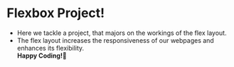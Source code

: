 # Flexbox Project!

- Here we tackle a project, that majors on the workings of the flex layout.
- The flex layout increases the responsiveness of our webpages and enhances its flexibility.
<br>**Happy Coding!🙂**